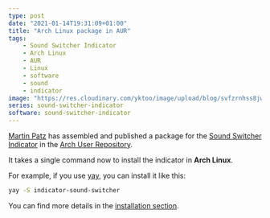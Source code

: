 ```yaml
---
type: post
date: "2021-01-14T19:31:09+01:00"
title: "Arch Linux package in AUR"
tags:
    - Sound Switcher Indicator
    - Arch Linux
    - AUR
    - Linux
    - software
    - sound
    - indicator
image: "https://res.cloudinary.com/yktoo/image/upload/blog/svfzrnhss8jwbtfmt1v7.png"
series: sound-switcher-indicator
software: sound-switcher-indicator
---
```


[Martin Patz](https://github.com/patzm) has assembled and published a package for the [Sound Switcher Indicator](/software/sound-switcher-indicator) in the [Arch User Repository](https://aur.archlinux.org/packages/indicator-sound-switcher/).

It takes a single command now to install the indicator in **Arch Linux**.

<!--more-->

For example, if you use [yay](https://github.com/Jguer/yay), you can install it like this:

```bash
yay -S indicator-sound-switcher
```

You can find more details in the [installation section](/software/sound-switcher-indicator#installation).
